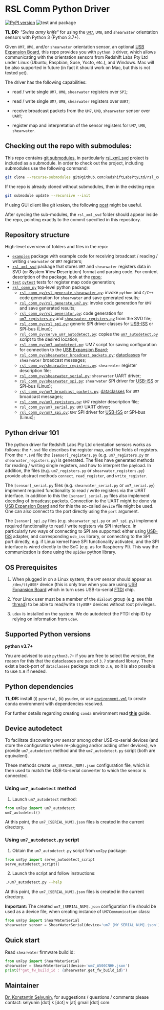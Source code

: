 # RSL Comm Python Driver

[![PyPI version](https://badge.fury.io/py/rsl_comm_py.svg)](https://badge.fury.io/py/rsl_comm_py)
![test and package](https://github.com/RedshiftLabsPtyLtd/rsl_comm_py/workflows/test%20and%20package/badge.svg)


**TL;DR:** *"Swiss army knife"* for using 
the [`UM7`](https://redshiftlabs.com.au/product/um7-orientation-sensor/), `UM8`,
and  `shearwater` orientation sensors with Python 3 (Python 3.7+).


Given `UM7`, `UM8`, and/or `shearwater` orientation sensor,
an optional 
[USB Expansion Board](https://redshiftlabs.com.au/product/usb-expansion-board/), 
this repo provides you with `python 3` driver,
which allows communicating with the orientation sensors
from Redshift Labs Pty Ltd under Linux
(Ubuntu, Raspbian, Suse, Yocto, etc.), and
Windows. 
Mac will be also supported in future (in fact it should work on Mac, 
but this is not tested yet).

The driver has the following capabilities: 

* read / write single `UM7`, `UM8`, `shearwater` registers over `SPI`;

* read / write single `UM7`, `UM8`, `shearwater` registers over `UART`;

* receive broadcast packets from the `UM7`, `UM8`, `shearwater` sensor over `UART`;

* register map and interpretation of the sensor registers for `UM7`, `UM8`, `shearwater`.

## Checking out the repo with submodules:

This repo contains 
[git submodules](https://git-scm.com/book/en/v2/Git-Tools-Submodules),
in particularly [rsl_xml_svd](https://github.com/RedshiftLabsPtyLtd/rsl_xml_svd)
project is included as a submodule. In order to check out the project, including
submodules use the following command:

```sh
git clone --recurse-submodules git@github.com:RedshiftLabsPtyLtd/rsl_comm_py.git
```

If the repo is already cloned without submodules, then in the existing repo:

```sh
git submodule update --recursive --init
```

If using GUI client like git kraken, the following
[post](https://support.gitkraken.com/working-with-repositories/submodules/)
might be useful.

After syncing the sub-modules, the `rsl_xml_svd` folder should appear inside
the repo, pointing exactly to the commit specified in this repository.


## Repository structure

High-level overview of folders and files in the repo:

* [`examples`](rsl_comm_py/examples) package with example code for receiving broadcast / reading / writing `shearwater` or `UM7` registers;
* [`rsl_xml_svd`](rsl_comm_py/rsl_xml_svd) package that stores `UM7` and `shearwater` registers data in SVD (or **S**ystem **V**iew **D**escription) format and parsing code. For content description of the package, look at the [repo](https://bitbucket.org/kselyunin/rsl_xml_svd/src/master/);
* [`test`](rsl_comm_py/test)  [`pytest`](https://docs.pytest.org/en/latest/) tests for register map code generation;
* [`rsl_comm_py`](rsl_comm_py/rsl_comm_py) top-level python package:
    * [`rsl_comm_py/rsl_generate_shearwater.py`](./rsl_comm_py/rsl_generate_shearwater.py): invoke `python` and `C/C++` code generation for `shearwater` and save generated results;
    * [`rsl_comm_py/rsl_generate_um7.py`](./rsl_comm_py/rsl_generate_um7.py): invoke code generation for `UM7` and save generated results;
    * [`rsl_comm_py/rsl_generator.py`](./rsl_comm_py/rsl_generator.py): code generation for [`um7_registers.py`](./rsl_comm_py/um7_registers.py) and [`shearwater_registers.py`](./rsl_comm_py/shearwater_registers.py) from the SVD file;
    * [`rsl_comm_py/rsl_spi.py`](./rsl_comm_py/rsl_spi.py): generic SPI driver classes for [USB-ISS](https://www.robot-electronics.co.uk/htm/usb_iss_tech.htm) or SPI-bus (Linux);
    * [`rsl_comm_py/serve_um7_autodetect.py`](./rsl_comm_py/serve_um7_autodetect.py): copies the [`um7_autodetect.py`](./rsl_comm_py/um7_autodetect.py) script to the desired location;
    * [`rsl_comm_py/um7_autodetect.py`](./rsl_comm_py/um7_autodetect.py): UM7 script for saving configuration for connection to the [USB Expansion Board](https://redshiftlabs.com.au/product/usb-expansion-board/);  
    * [`rsl_comm_py/shearwater_broadcast_packets.py`](./rsl_comm_py/shearwater_broadcast_packets.py): [dataclasses](https://docs.python.org/3/library/dataclasses.html) for `shearwater` broadcast messages;
    * [`rsl_comm_py/shearwater_registers.py`](./rsl_comm_py/shearwater_registers.py): `shearwater` register description file;
    * [`rsl_comm_py/shearwater_serial.py`](./rsl_comm_py/shearwater_serial.py): `shearwater` UART driver;
    * [`rsl_comm_py/shearwater_spi.py`](./rsl_comm_py/shearwater_spi.py): `shearwater` SPI driver for [USB-ISS](https://www.robot-electronics.co.uk/htm/usb_iss_tech.htm) or SPI-bus (Linux);
    * [`rsl_comm_py/um7_broadcast_packets.py`](./rsl_comm_py/um7_broadcast_packets.py): [dataclasses](https://docs.python.org/3/library/dataclasses.html) for `UM7` broadcast messages;
    * [`rsl_comm_py/um7_registers.py`](./rsl_comm_py/um7_registers.py): `UM7` register description file;
    * [`rsl_comm_py/um7_serial.py`](./rsl_comm_py/um7_serial.py): `UM7` UART driver;
    * [`rsl_comm_py/um7_spi.py`](./rsl_comm_py/um7_spi.py): `UM7` SPI driver for [USB-ISS](https://www.robot-electronics.co.uk/htm/usb_iss_tech.htm) or SPI-bus (Linux);

## Python driver 101

The python driver for Redshift Labs Pty Ltd orientation sensors works as follows:
the `*.svd` file describes the register map, and the fields of registers.
From the `*.svd` file the `[sensor]_registers.py`
(e.g. `um7_registers.py` or `shearwater_registers.py`) is generated.
The files have generated methods for reading / writing single registers, 
and how to interpret the payload. In addition, the files
(e.g. `um7_registers.py` or `shearwater_registers.py`) provide
abstract methods `connect`, `read_register`, and `write_register`.

The `[sensor]_serial.py` files (e.g. `shearwater_serial.py` or `um7_serial.py`)
implement required functionality to read / write registers via the UART interface.
In addition to this the `[sensor]_serial.py` files also implement decoding of broadcast packets.
Connection to the UART might be done via 
[USB Expansion Board](https://redshiftlabs.com.au/product/usb-expansion-board/)
and for this the so-called `device` file might be used.
One can also connect to the port directly using the `port` argument.

The `[sensor]_spi.py` files (e.g. `shearwater_spi.py` or `um7_spi.py`)
implement required functionality to read / write registers via SPI interface.
In particularly two ways of connecting to SPI are supported:
either using [USB-ISS](https://www.robot-electronics.co.uk/htm/usb_iss_tech.htm)
adapter, and corresponding `usb_iss` library, or 
connecting to the SPI port directly, e.g. if Linux kernel have SPI functionality
activated, and the SPI interface is wired directly to the SoC (e.g. as for Raspberry PI).
This way the communication is done using the `spidev` python library.


## OS Prerequisites

1. When plugged in on a Linux system, 
the `UM7` sensor should appear 
as `/dev/ttyUSB*` device 
(this is only true when you are using
[USB Expansion Board](https://www.redshiftlabs.com.au/sensors/usb-expansion-board)
which in turn uses USB-to-serial [FTDI](https://www.ftdichip.com/)
chip.

2. Your Linux user must be a member of the
`dialout` group 
(e.g. see this [thread](https://unix.stackexchange.com/questions/14354/read-write-to-a-serial-port-without-root))
to be able to read/write `ttyUSB*` devices 
without root privileges.

3. `udev` is installed on the system.
We do autodetect the FTDI chip ID by relying on information from
`udev`.


## Supported Python versions

**python v3.7+**

You are advised to use `python3.7+` if you are free to select the version,
the reason for this that the dataclasses are part of `3.7` standard library.
There exist a back-port of `dataclasses` package back to `3.6`, so it is also possible
to use `3.6` if needed.

## Python dependencies

**TL;DR:** install 
(i) `pyserial`, 
(ii) `pyudev`,
or use 
[`environment.yml`](./environment.yml)
to create conda environment
with dependencies resolved.

For further details regarding creating `conda` environment 
read [**this**](./CONDA_HOWTO.md) guide.

## Device autodetect

To facilitate discovering `UM7` sensor among other
USB-to-serial devices (and store the configuration when 
re-plugging and/or adding other devices), we provide `um7_autodetect` method
and the `um7_autodetect.py` script (both are equivalent).

These methods create `um_[SERIAL_NUM].json` configuration file,
which is then used to match the USB-to-serial converter to which
the sensor is connected.

### Using `um7_autodetect` method

1. Launch `um7_autodetect` method:

```python
from um7py import um7_autodetect
um7_autodetect()
``` 

At this point, the `um7_[SERIAL_NUM].json` files is created 
in the current directory.

### Using `um7_autodetect.py` script

1. Obtain the `um7_autodetect.py` script from `um7py` package:

```python
from um7py import serve_autodetect_script
serve_autodetect_script()
``` 

2. Launch the script and follow instructions:

```sh
./um7_autodetect.py --help
```

At this point, the `um7_[SERIAL_NUM].json` files is created 
in the current directory.

**Important:** The created `um7_[SERIAL_NUM].json` configuration file 
should be used as a device file, when creating instance of
`UM7Communication` class:

```python
from um7py import ShearWaterSerial
shearwater_sensor = ShearWaterSerial(device='um7_[MY_SERIAL_NUM].json')
``` 


## Quick start

Read `shearwater` firmware build id:

```python
from um7py import ShearWaterSerial
shearwater = ShearWaterSerial(device='um7_A500CNHH.json')
print(f"get_fw_build_id : {shearwater.get_fw_build_id}")
```


## Maintainer

[Dr. Konstantin Selyunin](http://selyunin.com/), for
suggestions / questions / comments please contact: selyunin [dot] k [dot] v [at] gmail [dot] com